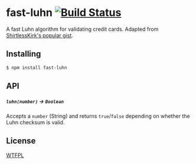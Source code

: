 # fast-luhn [![Build Status](https://travis-ci.org/bendrucker/fast-luhn.svg?branch=master)](https://travis-ci.org/bendrucker/fast-luhn)

A fast Luhn algorithm for validating credit cards. Adapted from [ShirtlessKirk's popular gist](https://gist.github.com/ShirtlessKirk/2134376). 

## Installing

```sh
$ npm install fast-luhn
```

## API

##### `luhn(number)` -> `Boolean`

Accepts a `number` (String) and returns `true`/`false` depending on whether the Luhn checksum is valid.

## License

[WTFPL](http://www.wtfpl.net/)
